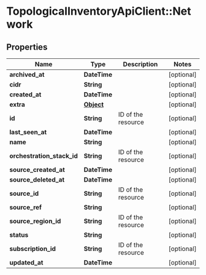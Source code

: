 # TopologicalInventoryApiClient::Network

## Properties
Name | Type | Description | Notes
------------ | ------------- | ------------- | -------------
**archived_at** | **DateTime** |  | [optional] 
**cidr** | **String** |  | [optional] 
**created_at** | **DateTime** |  | [optional] 
**extra** | [**Object**](.md) |  | [optional] 
**id** | **String** | ID of the resource | [optional] 
**last_seen_at** | **DateTime** |  | [optional] 
**name** | **String** |  | [optional] 
**orchestration_stack_id** | **String** | ID of the resource | [optional] 
**source_created_at** | **DateTime** |  | [optional] 
**source_deleted_at** | **DateTime** |  | [optional] 
**source_id** | **String** | ID of the resource | [optional] 
**source_ref** | **String** |  | [optional] 
**source_region_id** | **String** | ID of the resource | [optional] 
**status** | **String** |  | [optional] 
**subscription_id** | **String** | ID of the resource | [optional] 
**updated_at** | **DateTime** |  | [optional] 


